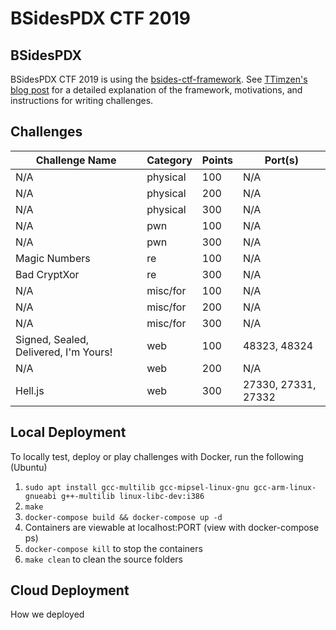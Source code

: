 # BSidesPDX CTF 2019

## BSidesPDX

BSidesPDX CTF 2019 is using the [bsides-ctf-framework](https://github.com/BSidesPDX/bsides-ctf-framework). See [TTimzen's blog post](https://www.tophertimzen.com/blog/BSidesPDXCTFFramework/) for a detailed explanation of the framework, motivations, and instructions for writing challenges.

## Challenges

| Challenge Name                        | Category | Points | Port(s)             |
| ------------------------------------- | -------- | ------ | ------------------- |
| N/A                                   | physical | 100    | N/A                 |
| N/A                                   | physical | 200    | N/A                 |
| N/A                                   | physical | 300    | N/A                 |
| N/A                                   | pwn      | 100    | N/A                 |
| N/A                                   | pwn      | 300    | N/A                 |
| Magic Numbers                         | re       | 100    | N/A                 |
| Bad CryptXor                          | re       | 300    | N/A                 |
| N/A                                   | misc/for | 100    | N/A                 |
| N/A                                   | misc/for | 200    | N/A                 |
| N/A                                   | misc/for | 300    | N/A                 |
| Signed, Sealed, Delivered, I'm Yours! | web      | 100    | 48323, 48324        |
| N/A                                   | web      | 200    | N/A                 |
| Hell.js                               | web      | 300    | 27330, 27331, 27332 |

## Local Deployment

To locally test, deploy or play challenges with Docker, run the following (Ubuntu)

1. `sudo apt install gcc-multilib gcc-mipsel-linux-gnu gcc-arm-linux-gnueabi g++-multilib linux-libc-dev:i386`
1. `make`
1. `docker-compose build && docker-compose up -d`
1. Containers are viewable at localhost:PORT (view with docker-compose ps)
1. `docker-compose kill` to stop the containers
1. `make clean` to clean the source folders

## Cloud Deployment

How we deployed

